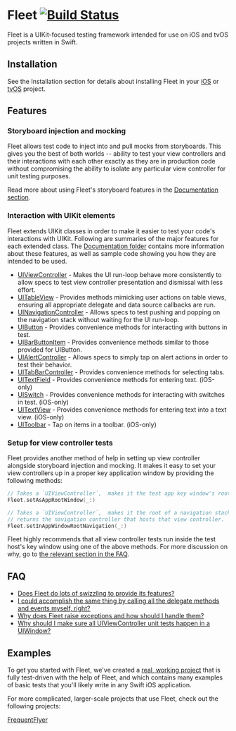 # Fleet [![Build Status](https://travis-ci.org/jwfriese/Fleet.svg?branch=master)](https://travis-ci.org/jwfriese/Fleet)
Fleet is a UIKit-focused testing framework intended for use on iOS and tvOS projects written in Swift.

## Installation

See the Installation section for details about installing Fleet in your [iOS](./Documentation/Installation/iOS.md)
or [tvOS](./Documentation/Installation/tvOS.md) project.

## Features

### Storyboard injection and mocking
Fleet allows test code to inject into and pull mocks from storyboards. This gives you the best of both worlds -- ability to test
your view controllers and their interactions with each other exactly as they are in production code without compromising the ability
to isolate any particular view controller for unit testing purposes.

Read more about using Fleet's storyboard features in the [Documentation section](./Documentation/UIStoryboard.md).

### Interaction with UIKit elements
Fleet extends UIKit classes in order to make it easier to test your code's interactions with UIKit. Following are summaries of the major features for each extended class. The [Documentation folder](./Documentation) contains more information about these features, as well as sample code showing you how they are intended to be used.

- [UIViewController](./Documentation/UIViewController.md) - Makes the UI run-loop behave more consistently to allow specs to test view controller presentation and dismissal with less effort.
- [UITableView](./Documentation/UITableView.md) - Provides methods mimicking user actions on table views, ensuring all appropriate delegate and data source callbacks are run.
- [UINavigationController](./Documentation/UINavigationController.md) - Allows specs to test pushing and popping on the navigation stack without waiting for the UI run-loop.
- [UIButton](./Documentation/UIButton.md) - Provides convenience methods for interacting with buttons in test.
- [UIBarButtonItem](./Documentation/UIBarButtonItem.md) - Provides convenience methods similar to those provided for UIButton.
- [UIAlertController](./Documentation/UIAlertController.md) - Allows specs to simply tap on alert actions in order to test their behavior.
- [UITabBarController](./Documentation/UITabBarController.md) - Provides convenience methods for selecting tabs.
- [UITextField](./Documentation/UITextField.md) - Provides convenience methods for entering text. (iOS-only)
- [UISwitch](./Documentation/UISwitch.md) - Provides convenience methods for interacting with switches in test. (iOS-only)
- [UITextView](./Documentation/UITextView.md) - Provides convenience methods for entering text into a text view. (iOS-only)
- [UIToolbar](./Documentation/UIToolbar.md) - Tap on items in a toolbar. (iOS-only)

### Setup for view controller tests
Fleet provides another method of help in setting up view controller alongside storyboard injection and mocking. It makes it easy
to set your view controllers up in a proper key application window by providing the following methods:

```swift
// Takes a `UIViewController`,  makes it the test app key window's root, and kicks off its lifecycle.
Fleet.setAsAppRootWindow(_:)

// Takes a `UIViewController`,  makes it the root of a navigation stack, kicks off the lifecycle, and
// returns the navigation controller that hosts that view controller.
Fleet.setInAppWindowRootNavigation(_:)
```

Fleet highly recommends that all view controller tests run inside the test host's key window using one of the above
methods. For more discussion on why, go to [the relevant section in the FAQ](./Documentation/FAQ.md#why-should-i-make-sure-all-uiviewcontroller-tests-happen-in-a-uiwindow).

## FAQ
- [Does Fleet do lots of swizzling to provide its features?](./Documentation/FAQ.md#does-fleet-do-lots-of-swizzling-to-provide-its-features)
- [I could accomplish the same thing by calling all the delegate methods and events myself, right?](./Documentation/FAQ.md#i-could-accomplish-the-same-thing-by-calling-all-the-delegate-methods-and-events-myself-right)
- [Why does Fleet raise exceptions and how should I handle them?](./Documentation/FAQ.md#why-does-fleet-raise-exceptions-and-how-should-i-handle-them)
- [Why should I make sure all UIViewController unit tests happen in a UIWindow?](./Documentation/FAQ.md#why-should-i-make-sure-all-uiviewcontroller-tests-happen-in-a-uiwindow)

## Examples
To get you started with Fleet, we've created a [real, working project](./Examples/FleetExamples) that is fully test-driven with the help of Fleet, and which
contains many examples of basic tests that you'll likely write in any Swift iOS application.


For more complicated, larger-scale projects that use Fleet, check out the following projects:

[FrequentFlyer](https://github.com/jwfriese/FrequentFlyer)
